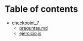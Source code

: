 # Table of contents

* [checkpoint\_7](README.md)
  * [preguntas.md](checkpoint\_7/preguntas.md)
  * [ejercicio.js](readme/ejercicio.js.md)
